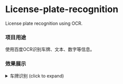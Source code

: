 # License-plate-recognition
License plate recognition using OCR.



### 项目用途
使用百度OCR识别车牌、文本、数字等信息。

### 效果展示
<details>
  <summary>车牌识别 (click to expand)</summary>

<p align="left"><img width="800" src="https://github.com/SSTato/License-plate-recognition/blob/master/images/01.png"></p>

</details>


